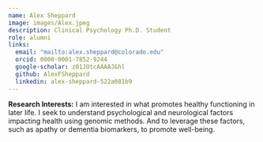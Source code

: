 ```yaml
---
name: Alex Sheppard
image: images/Alex.jpeg
description: Clinical Psychology Ph.D. Student
role: alumni
links:
  email: "mailto:alex.sheppard@colorado.edu"
  orcid: 0000-0001-7852-9244
  google-scholar: z01JOtcAAAAJ&hl
  github: AlexFSheppard
  linkedin: alex-sheppard-522a081b9
---
```


**Research Interests:**
I am interested in what promotes healthy functioning in later life. I seek to understand psychological and neurological factors impacting health using genomic methods. And to leverage these factors, such as apathy or dementia biomarkers, to promote well-being.
